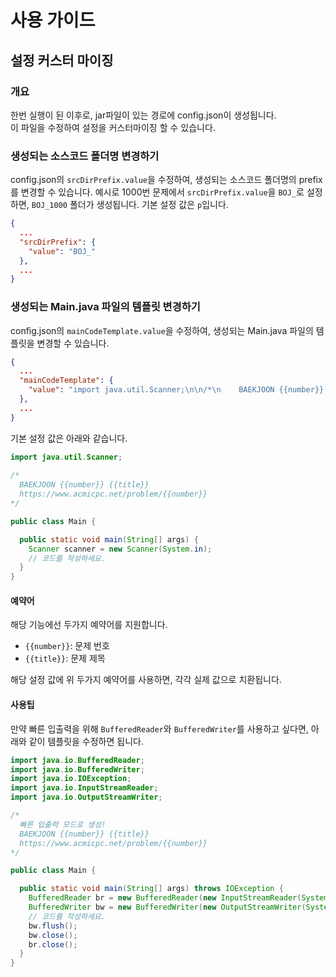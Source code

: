 # 사용 가이드

## 설정 커스터 마이징

### 개요

한번 실행이 된 이후로, jar파일이 있는 경로에 config.json이 생성됩니다.  
이 파일을 수정하여 설정을 커스터마이징 할 수 있습니다.

### 생성되는 소스코드 폴더명 변경하기

config.json의 `srcDirPrefix.value`을 수정하여, 생성되는 소스코드 폴더명의 prefix를 변경할 수 있습니다.
예시로 1000번 문제에서 `srcDirPrefix.value`을 `BOJ_`로 설정하면, `BOJ_1000` 폴더가 생성됩니다. 기본 설정 값은 `p`입니다.

```json
{
  ...
  "srcDirPrefix": {
    "value": "BOJ_"
  },
  ...
}
```

### 생성되는 Main.java 파일의 템플릿 변경하기

config.json의 `mainCodeTemplate.value`을 수정하여, 생성되는 Main.java 파일의 템플릿을 변경할 수 있습니다.

```json
{
  ...
  "mainCodeTemplate": {
    "value": "import java.util.Scanner;\n\n/*\n    BAEKJOON {{number}} {{title}}\n    https://www.acmicpc.net/problem/{{number}}\n*/\n\npublic class Main {\n\n  public static void main(String[] args) {\n    Scanner scanner = new Scanner(System.in);\n    // 코드를 작성하세요.\n  }\n}\n"
  },
  ...
}
```

기본 설정 값은 아래와 같습니다.

```java
import java.util.Scanner;
    
/*
  BAEKJOON {{number}} {{title}}
  https://www.acmicpc.net/problem/{{number}}
*/

public class Main {

  public static void main(String[] args) {
    Scanner scanner = new Scanner(System.in);
    // 코드를 작성하세요.
  }
}
```

#### 예약어

해당 기능에선 두가지 예약어를 지원합니다.

- `{{number}}`: 문제 번호
- `{{title}}`: 문제 제목

해당 설정 값에 위 두가지 예약어를 사용하면, 각각 실제 값으로 치환됩니다.

#### 사용팁

만약 빠른 입출력을 위해 `BufferedReader`와 `BufferedWriter`를 사용하고 싶다면, 아래와 같이 템플릿을 수정하면 됩니다.

```java
import java.io.BufferedReader;
import java.io.BufferedWriter;
import java.io.IOException;
import java.io.InputStreamReader;
import java.io.OutputStreamWriter;

/*
  빠른 입출력 모드로 생성!
  BAEKJOON {{number}} {{title}}
  https://www.acmicpc.net/problem/{{number}}
*/

public class Main {

  public static void main(String[] args) throws IOException {
    BufferedReader br = new BufferedReader(new InputStreamReader(System.in));
    BufferedWriter bw = new BufferedWriter(new OutputStreamWriter(System.out));
    // 코드를 작성하세요.
    bw.flush();
    bw.close();
    br.close();
  }
}
```
